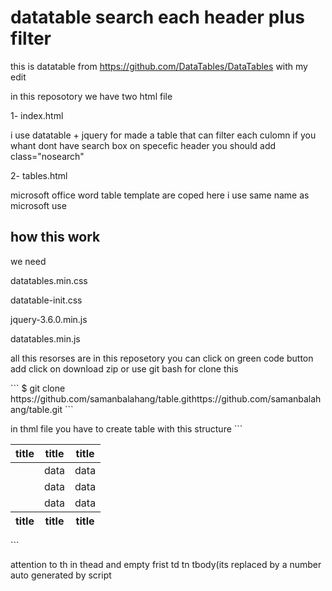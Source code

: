 # datatable search each header plus filter
this is datatable from https://github.com/DataTables/DataTables with my edit
<p>
  in this reposotory we have two html file
</p>
<p>
  1- index.html
 </p>
<p>
i use datatable + jquery for made a table that can filter each culomn if you whant dont have search box on specefic header you should add class="nosearch"
</p>
<p>
  2- tables.html
</p>
<p>
microsoft office word table template are coped here i use same name as microsoft use   
  </p>
  
## how this work
<p>we need </p>
<p>
datatables.min.css
  </p>
  <p>
datatable-init.css
  </p>
  <p>
jquery-3.6.0.min.js
  </p>
    <p>
datatables.min.js
  </p>
  <p>
  all this resorses are in this reposetory you can click on green code button add click on download zip or use git bash for clone this
  </p>
```
$ git clone https://github.com/samanbalahang/table.githttps://github.com/samanbalahang/table.git
```
<p>
  in thml file you have to create table with this structure
```
   <table class="datatable">
        <thead>
            <tr>
                <th class="nosearch">title</th>
                <th>title</th>
                <th>title</th>
            </tr>
        </thead>
        <tbody>
            <tr>
                <td></td>
                <td>data</td>
                <td>data</td>
            </tr>
            <tr>
                <td></td>
                <td>data</td>
                <td>data</td>
            </tr>
            <tr>
                <td></td>
                <td>data</td>
                <td>data</td>
            </tr>
        </tbody>
        <tfoot>
            <tr>
                <th>title</th>
                <th>title</th>
                <th>title</th>
            </tr>
        </tfoot>
    </table>
```
  <p>
  attention to th in thead and empty frist td tn tbody(its replaced by a number auto generated by script
